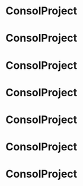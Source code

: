 # ConsolProject
# ConsolProject
# ConsolProject
# ConsolProject
# ConsolProject
# ConsolProject
# ConsolProject
